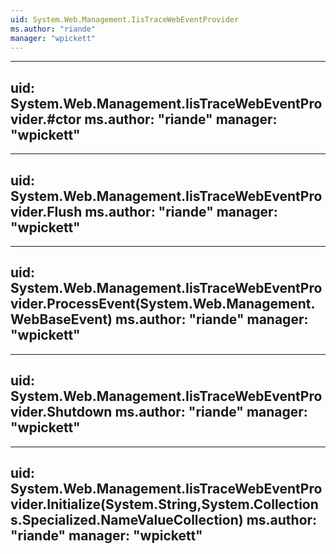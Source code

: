```yaml
---
uid: System.Web.Management.IisTraceWebEventProvider
ms.author: "riande"
manager: "wpickett"
---
```


---
uid: System.Web.Management.IisTraceWebEventProvider.#ctor
ms.author: "riande"
manager: "wpickett"
---

---
uid: System.Web.Management.IisTraceWebEventProvider.Flush
ms.author: "riande"
manager: "wpickett"
---

---
uid: System.Web.Management.IisTraceWebEventProvider.ProcessEvent(System.Web.Management.WebBaseEvent)
ms.author: "riande"
manager: "wpickett"
---

---
uid: System.Web.Management.IisTraceWebEventProvider.Shutdown
ms.author: "riande"
manager: "wpickett"
---

---
uid: System.Web.Management.IisTraceWebEventProvider.Initialize(System.String,System.Collections.Specialized.NameValueCollection)
ms.author: "riande"
manager: "wpickett"
---

